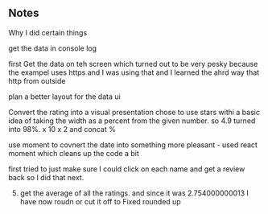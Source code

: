 ## Notes
Why I did certain things

get the data in console log

first Get the data on teh screen which turned out to be very pesky because the exampel uses https and I was using that and I learned the ahrd way that http from outside

plan a better layout for the data ui

Convert the rating into a visual presentation  chose to use stars withi a basic idea of taking the width as a percent from the given number.  so 4.9 turned into 98%.  x 10 x 2 and concat %

use moment to covnert the date into something more pleasant - used react moment which cleans up the code a bit

first tried to just make sure I could click on each name and get a review back so I did that next.  


5. get the average of all the ratings. and since it was 2.754000000013 I have now roudn or cut it off  to Fixed rounded up 